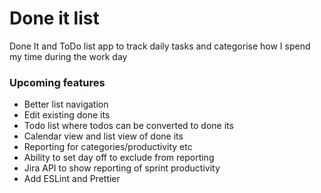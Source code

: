 # Done it list
Done It and ToDo list app to track daily tasks and categorise how I spend my time during the work day

### Upcoming features
- Better list navigation
- Edit existing done its
- Todo list where todos can be converted to done its
- Calendar view and list view of done its
- Reporting for categories/productivity etc
- Ability to set day off to exclude from reporting
- Jira API to show reporting of sprint productivity
- Add ESLint and Prettier
